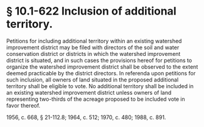# § 10.1-622 Inclusion of additional territory.

<p>Petitions for including additional territory within an existing watershed improvement district may be filed with directors of the soil and water conservation district or districts in which the watershed improvement district is situated, and in such cases the provisions hereof for petitions to organize the watershed improvement district shall be observed to the extent deemed practicable by the district directors. In referenda upon petitions for such inclusion, all owners of land situated in the proposed additional territory shall be eligible to vote. No additional territory shall be included in an existing watershed improvement district unless owners of land representing two-thirds of the acreage proposed to be included vote in favor thereof.</p><p>1956, c. 668, § 21-112.8; 1964, c. 512; 1970, c. 480; 1988, c. 891.</p>